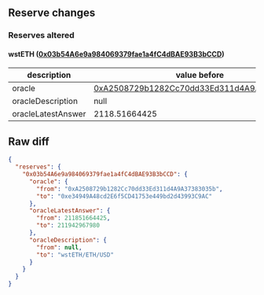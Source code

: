 ## Reserve changes

### Reserves altered

#### wstETH ([0x03b54A6e9a984069379fae1a4fC4dBAE93B3bCCD](https://polygonscan.com/address/0x03b54A6e9a984069379fae1a4fC4dBAE93B3bCCD))

| description | value before | value after |
| --- | --- | --- |
| oracle | [0xA2508729b1282Cc70dd33Ed311d4A9A37383035b](https://polygonscan.com/address/0xA2508729b1282Cc70dd33Ed311d4A9A37383035b) | [0xe34949A48cd2E6f5CD41753e449bd2d43993C9AC](https://polygonscan.com/address/0xe34949A48cd2E6f5CD41753e449bd2d43993C9AC) |
| oracleDescription | null | wstETH/ETH/USD |
| oracleLatestAnswer | 2118.51664425 | 2119.4296798 |


## Raw diff

```json
{
  "reserves": {
    "0x03b54A6e9a984069379fae1a4fC4dBAE93B3bCCD": {
      "oracle": {
        "from": "0xA2508729b1282Cc70dd33Ed311d4A9A37383035b",
        "to": "0xe34949A48cd2E6f5CD41753e449bd2d43993C9AC"
      },
      "oracleLatestAnswer": {
        "from": 211851664425,
        "to": 211942967980
      },
      "oracleDescription": {
        "from": null,
        "to": "wstETH/ETH/USD"
      }
    }
  }
}
```